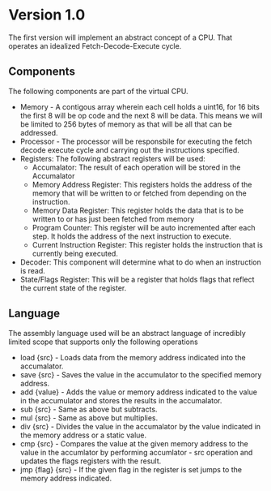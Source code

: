 # Version 1.0

The first version will implement an abstract concept of a CPU. That operates an idealized Fetch-Decode-Execute cycle.

## Components
The following components are part of the virtual CPU.
* Memory - A contigous array wherein each cell holds a uint16, for 16 bits the first 8 will be op code and the next 8 will be data. This means we will be limited to 256 bytes of memory as that will be all that can be addressed.
* Processor - The processor will be responsbile for executing the fetch decode execute cycle and carrying out the instructions specified.
* Registers: The following abstract registers will be used:
  - Accumalator: The result of each operation will be stored in the Accumalator
  - Memory Address Register: This registers holds the address of the memory that will be written to or fetched from depending on the instruction.
  - Memory Data Register: This register holds the data that is to be written to or has just been fetched from memory
  - Program Counter: This register will be auto incremented after each step. It holds the address of the next instruction to execute.
  - Current Instruction Register: This register holds the instruction that is currently being executed.
* Decoder: This component will determine what to do when an instruction is read.
* State/Flags Register: This will be a register that holds flags that reflect the current state of the register.

## Language
The assembly language used will be an abstract language of incredibly limited scope that supports only the following operations

* load {src}  - Loads data from the memory address indicated into the accumalator.
* save {src} - Saves the value in the accumulator to the specified memory address.
* add {value} - Adds the value or memory address indicated to the value in the accumulator and stores the results in the accumalator.
* sub {src} - Same as above but subtracts.
* mul {src} - Same as above but multiplies.
* div {src} - Divides the value in the accumalator by the value indicated in the memory address or a static value.
* cmp {src} - Compares the value at the given memory address to the value in the accumlator by performing accumlator - src operation and updates the flags registers with the result.
* jmp {flag} {src} - If the given flag in the register is set jumps to the memory address indicated.
